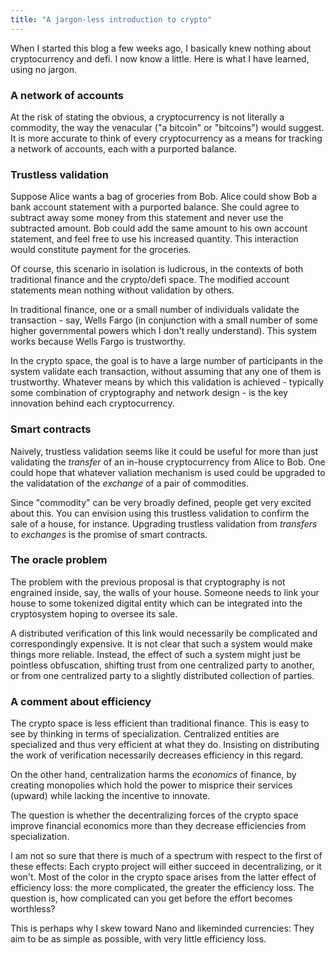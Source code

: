 ```yaml
---
title: "A jargon-less introduction to crypto"
---
```


When I started this blog a few weeks ago, I basically knew nothing about cryptocurrency and defi. I now know a little. Here is what I have learned, using no jargon.

### A network of accounts

At the risk of stating the obvious, a cryptocurrency is not literally a commodity, the way the venacular ("a bitcoin" or "bitcoins") would suggest. It is more accurate to think of every cryptocurrency as a means for tracking a network of accounts, each with a purported balance.

### Trustless validation

Suppose Alice wants a bag of groceries from Bob. Alice could show Bob a bank account statement with a purported balance. She could agree to subtract away some money from this statement and never use the subtracted amount. Bob could add the same amount to his own account statement, and feel free to use his increased quantity. This interaction would constitute payment for the groceries.

Of course, this scenario in isolation is ludicrous, in the contexts of both traditional finance and the crypto/defi space. The modified account statements mean nothing without validation by others.

In traditional finance, one or a small number of individuals validate the transaction - say, Wells Fargo (in conjunction with a small number of some higher governmental powers which I don't really understand). This system works because Wells Fargo is trustworthy.

In the crypto space, the goal is to have a large number of participants in the system validate each transaction, without assuming that any one of them is trustworthy. Whatever means by which this validation is achieved - typically some combination of cryptography and network design - is the key innovation behind each cryptocurrency.



### Smart contracts

Naively, trustless validation seems like it could be useful for more than just validating the _transfer_ of an in-house cryptocurrency from Alice to Bob. One could hope that whatever valiation mechanism is used could be upgraded to the validatation of the _exchange_ of a pair of commodities. 

Since "commodity" can be very broadly defined, people get very excited about this. You can envision using this trustless validation to confirm the sale of a house, for instance. Upgrading trustless validation from _transfers_ to _exchanges_ is the promise of smart contracts.

### The oracle problem

The problem with the previous proposal is that cryptography is not engrained inside, say, the walls of your house. Someone needs to link your house to some tokenized digital entity which can be integrated into the cryptosystem hoping to oversee its sale. 

A distributed verification of this link would necessarily be complicated and correspondingly expensive. It is not clear that such a system would make things more reliable. Instead, the effect of such a system might just be pointless obfuscation, shifting trust from one centralized party to another, or from one centralized party to a slightly distributed collection of parties.

### A comment about efficiency

The crypto space is less efficient than traditional finance. This is easy to see by thinking in terms of specialization. Centralized entities are specialized and thus very efficient at what they do. Insisting on distributing the work of verification necessarily decreases efficiency in this regard.

On the other hand, centralization harms the _economics_ of finance, by creating monopolies which hold the power to misprice their services (upward) while lacking the incentive to innovate.

The question is whether the decentralizing forces of the crypto space improve financial economics more than they decrease efficiencies from specialization.

I am not so sure that there is much of a spectrum with respect to the first of these effects: Each crypto project will either succeed in decentralizing, or it won't. Most of the color in the crypto space arises from the latter effect of efficiency loss: the more complicated, the greater the efficiency loss. The question is, how complicated can you get before the effort becomes worthless?

This is perhaps why I skew toward Nano and likeminded currencies: They aim to be as simple as possible, with very little efficiency loss.
